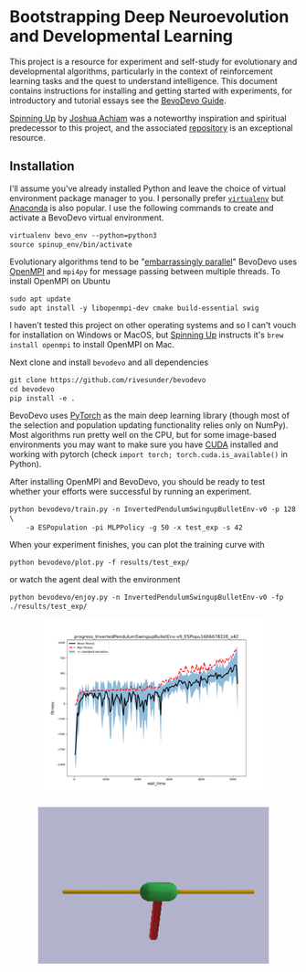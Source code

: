 # Bootstrapping Deep Neuroevolution and Developmental Learning

This project is a resource for experiment and self-study for evolutionary and developmental algorithms, particularly in the context of reinforcement learning tasks and the quest to understand intelligence. This document contains instructions for installing and getting started with experiments, for introductory and tutorial essays see the [BevoDevo Guide](./guide.md).

[Spinning Up](https://spinningup.openai.com) by [Joshua Achiam](https://github.com/jachiam) was a noteworthy inspiration and spiritual predecessor to this project, and the associated [repository](https://github.com/openai/spinningup) is an exceptional resource. 

## Installation

I'll assume you've already installed Python and leave the choice of virtual environment package manager to you. I personally prefer [`virtualenv`](https://virtualenv.pypa.io/en/stable/) but [Anaconda](https://anaconda.org/) is also popular. I use the following commands to create and activate a BevoDevo virtual environment.

```
virtualenv bevo_env --python=python3
source spinup_env/bin/activate
```

Evolutionary algorithms tend to be "[embarrassingly parallel](https://en.wikipedia.org/wiki/Embarrassingly_parallel)" BevoDevo uses [OpenMPI](https://www.open-mpi.org/) and `mpi4py` for message passing between multiple threads. To install OpenMPI on Ubuntu 

```
sudo apt update
sudo apt install -y libopenmpi-dev cmake build-essential swig
``` 

I haven't tested this project on other operating systems and so I can't vouch for installation on Windows or MacOS, but [Spinning Up](https://spinningup.openai.com/en/latest/user/installation.html#installing-openmpi) instructs it's  `brew install openmpi` to install OpenMPI on Mac. 

Next clone and install `bevodevo` and all dependencies

```
git clone https://github.com/rivesunder/bevodevo
cd bevodevo
pip install -e .
```

BevoDevo uses [PyTorch](https://pytorch.org/get-started/locally/) as the main deep learning library (though most of the selection and population updating functionality relies only on NumPy). Most algorithms run pretty well on the CPU, but for some image-based environments you may want to make sure you have [CUDA](https://developer.nvidia.com/cuda-downloads) installed and working with pytorch (check `import torch; torch.cuda.is_available()` in Python).

After installing OpenMPI and BevoDevo, you should be ready to test whether your efforts were successful by running an experiment. 

```
python bevodevo/train.py -n InvertedPendulumSwingupBulletEnv-v0 -p 128 \
    -a ESPopulation -pi MLPPolicy -g 50 -x test_exp -s 42   
```

When your experiment finishes, you can plot the training curve with

```
python bevodevo/plot.py -f results/test_exp/
```

or watch the agent deal with the environment 

```
python bevodevo/enjoy.py -n InvertedPendulumSwingupBulletEnv-v0 -fp ./results/test_exp/
```

<div align="center">
<img src="assets/example_progress_plot.png" width=80%>
<br><br>
<img src="assets/swingup_example.gif" width=80%>

